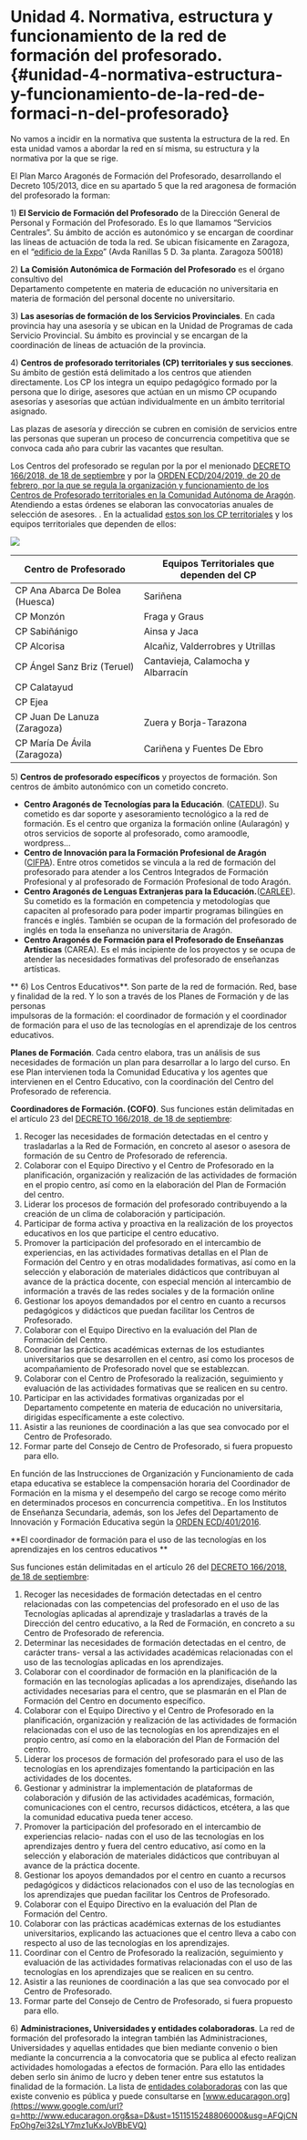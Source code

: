 # Unidad 4. Normativa, estructura y funcionamiento de la red de formación del profesorado. {#unidad-4-normativa-estructura-y-funcionamiento-de-la-red-de-formaci-n-del-profesorado}

No vamos a incidir en la normativa que sustenta la estructura de la red. En esta unidad vamos a abordar la red en sí misma, su estructura y la normativa por la que se rige.

El Plan Marco Aragonés de Formación del Profesorado, desarrollando el Decreto 105/2013, dice en su apartado 5 que la red aragonesa de formación del profesorado la forman:

1\) **El Servicio de Formación del Profesorado** de la Dirección General de Personal y Formación del Profesorado. Es lo que llamamos “Servicios Centrales”. Su ámbito de acción es autonómico y se encargan de coordinar las líneas de actuación de toda la red. Se ubican físicamente en Zaragoza, en el “[edificio de la Expo](https://www.google.com/url?q=https://www.google.es/maps/place/Departamento%2Bde%2BEducación,%2BCultura%2By%2BDeporte/@41.6865385,-0.9230589,14z/data%3D!4m8!1m2!2m1!1sdepartamento%2Beducacion%2Baragon!3m4!1s0x0:0xee0d97a9e6e535a1!8m2!3d41.6695339!4d-0.9048969&sa=D&ust=1511515248799000&usg=AFQjCNEtLgd_-uUVjeNzechtGfTG-bXA5Q)” \(Avda Ranillas 5 D. 3a planta. Zaragoza 50018\)

2\) **La Comisión Autonómica de Formación del Profesorado** es el órgano consultivo del  
Departamento competente en materia de educación no universitaria en materia de formación del personal docente no universitario.

3\) **Las asesorías de formación de los Servicios Provinciales**. En cada provincia hay una asesoría y se ubican en la Unidad de Programas de cada Servicio Provincial. Su ámbito es provincial y se encargan de la coordinación de líneas de actuación de la provincia.

4\) **Centros de profesorado territoriales \(CP\) territoriales y sus secciones**. Su ámbito de gestión está delimitado a los centros que atienden directamente. Los CP los integra un equipo pedagógico formado por la persona que lo dirige, asesores que actúan en un mismo CP ocupando asesorías y asesorías que actúan individualmente en un ámbito territorial asignado.

Las plazas de asesoría y dirección se cubren en comisión de servicios entre las personas que superan un proceso de concurrencia competitiva que se convoca cada año para cubrir las vacantes que resultan.

Los Centros del profesorado se regulan por la por el menionado [DECRETO 166/2018, de 18 de septiembre](https://bit.ly/2SgTskC) y por la [ORDEN ECD/204/2019, de 20 de febrero, por la que se regula la organización y funcionamiento de los Centros de Profesorado territoriales en la Comunidad Autónoma de Aragón](https://bit.ly/2TZii4q). Atendiendo a estas órdenes se elaboran las convocatorias anuales de selección de asesores. . En la actualidad [estos son los CP territoriales](https://bit.ly/2MXhon2) y los equipos territoriales que dependen de ellos:

![](/assets/Selección_506.png)  

| **Centro de Profesorado** | **Equipos Territoriales que dependen del CP** |
| --- | --- |
| CP Ana Abarca De Bolea (Huesca) | Sariñena |
| CP Monzón | Fraga y Graus |
| CP Sabiñánigo | Ainsa y Jaca |
| CP Alcorisa | Alcañiz, Valderrobres y Utrillas |
| CP Ángel Sanz Briz (Teruel) | Cantavieja, Calamocha y Albarracín |
| CP Calatayud |   |
| CP Ejea |   |
| CP Juan De Lanuza (Zaragoza) | Zuera y Borja-Tarazona |
| CP María De Ávila (Zaragoza) | Cariñena y Fuentes De Ebro|


5\) **Centros de profesorado específicos** y proyectos de formación. Son centros de ámbito autonómico  con un cometido concreto.

* **Centro Aragonés de Tecnologías para la Educación**. \([CATEDU](https://www.google.com/url?q=http://web.catedu.es/webcatedu/&sa=D&ust=1511515248802000&usg=AFQjCNEKLV_XHnJvSZYHkIfNmUqHmoduMQ)\). Su cometido es dar soporte y asesoramiento tecnológico a la red de formación. Es el centro que organiza la formación online \(Aularagón\)  y otros servicios de soporte al profesorado, como aramoodle, wordpress…
* **Centro de Innovación para la Formación Profesional de Aragón** \([CIFPA](https://www.google.com/url?q=http://cifpa.aragon.es/joomla1/&sa=D&ust=1511515248803000&usg=AFQjCNGcPa3otHZeCf8f-ozYaHzdDnouqQ)\). Entre otros cometidos se vincula a la red de formación del profesorado para atender a los Centros Integrados de Formación Profesional y al profesorado de Formación Profesional de todo Aragón.
* **Centro Aragonés de Lenguas Extranjeras para la Educación.**\([CARLEE](https://www.google.com/url?q=https://centrolenguasaragon.wordpress.com/&sa=D&ust=1511515248803000&usg=AFQjCNFBLfXFOkEvkywXSsuKE9HbtBHPPw)\). Su cometido es la formación en competencia y metodologías que capaciten al profesorado para poder impartir programas bilingües en francés e inglés. También se ocupan de la formación del profesorado de inglés en toda la enseñanza no universitaria de Aragón.
* **Centro Aragonés de Formación para el Profesorado de Enseñanzas Artísticas** \(CAREA\). Es el más incipiente de los proyectos y se ocupa de atender las necesidades formativas del profesorado de enseñanzas artísticas.

** 6\) Los Centros Educativos**. Son parte de la red de formación. Red, base y finalidad de la red.  Y lo son a través de los Planes de Formación y de las personas  
impulsoras de la formación: el coordinador de formación y el coordinador de formación para el uso de las tecnologías en el aprendizaje de los centros educativos.

**Planes de Formación**. Cada centro elabora, tras un análisis de sus necesidades de formación un plan para desarrollar a lo largo del curso. En ese Plan intervienen toda la Comunidad Educativa y los agentes que intervienen en el Centro Educativo, con la coordinación del Centro del Profesorado de referencia.

**Coordinadores de Formación. \(COFO\)**.  Sus funciones están delimitadas en el artículo 23 del [DECRETO 166/2018, de 18 de septiembre](https://bit.ly/2SgTskC):

1. Recoger las necesidades de formación detectadas en el centro y trasladarlas a la Red
   de Formación, en concreto al asesor o asesora de formación de su Centro de Profesorado de referencia.
2. Colaborar con el Equipo Directivo y el Centro de Profesorado en la planificación, organización y realización de las actividades de formación en el propio centro, así como en la elaboración del Plan de Formación del centro.
3. Liderar los procesos de formación del profesorado contribuyendo a la creación de un
   clima de colaboración y participación.
4. Participar de forma activa y proactiva en la realización de los proyectos educativos en los que participe el centro educativo.
5. Promover la participación del profesorado en el intercambio de experiencias, en las
   actividades formativas detallas en el Plan de Formación del Centro y en otras modalidades formativas, así como en la selección y elaboración de materiales didácticos que contribuyan al avance de la práctica docente, con especial mención al intercambio de información a través de las redes sociales y de la formación online
6. Gestionar los apoyos demandados por el centro en cuanto a recursos pedagógicos y
   didácticos que puedan facilitar los Centros de Profesorado.
7. Colaborar con el Equipo Directivo en la evaluación del Plan de Formación del Centro.
8. Coordinar las prácticas académicas externas de los estudiantes universitarios que se
   desarrollen en el centro, así como los procesos de acompañamiento de Profesorado novel
   que se establezcan.
9. Colaborar con el Centro de Profesorado la realización, seguimiento y evaluación de las actividades formativas que se realicen en su centro.
10. Participar en las actividades formativas organizadas por el Departamento competente
    en materia de educación no universitaria, dirigidas específicamente a este colectivo.
11. Asistir a las reuniones de coordinación a las que sea convocado por el Centro de Profesorado.
12. Formar parte del Consejo de Centro de Profesorado, si fuera propuesto para ello.

En función de las Instrucciones de Organización y Funcionamiento de cada etapa educativa se establece la compensación horaria del Coordinador de Formación en la misma y el desempeño del cargo se recoge como mérito en determinados procesos en concurrencia competitiva.. En los Institutos de Enseñanza Secundaria, además, son los Jefes del Departamento de Innovación y Formación Educativa según la [ORDEN ECD/401/2016](https://www.google.com/url?q=http://www.boa.aragon.es/cgi-bin/EBOA/BRSCGI?CMD%3DVEROBJ%26MLKOB%3D907182863636&sa=D&ust=1511515248805000&usg=AFQjCNHf7fsmVUV63z8wHKjTItlwy8DDng).

**El coordinador de formación para el uso de las tecnologías en los aprendizajes en los centros educativos **

Sus funciones están delimitadas en el artículo 26 del [DECRETO 166/2018, de 18 de septiembre](https://bit.ly/2SgTskC):

1. Recoger las necesidades de formación detectadas en el centro relacionadas con las
   competencias del profesorado en el uso de las Tecnologías aplicadas al aprendizaje y trasladarlas a través de la Dirección del centro educativo, a la Red de Formación, en concreto a su Centro de Profesorado de referencia.
2. Determinar las necesidades de formación detectadas en el centro, de carácter trans-
   versal a las actividades académicas relacionadas con el uso de las tecnologías aplicadas en los aprendizajes.
3. Colaborar con el coordinador de formación en la planificación de la formación en las
   tecnologías aplicadas a los aprendizajes, diseñando las actividades necesarias para el centro, que se plasmarán en el Plan de Formación del Centro en documento específico.
4. Colaborar con el Equipo Directivo y el Centro de Profesorado en la planificación, organización y realización de las actividades de formación relacionadas con el uso de las tecnologías en los aprendizajes en el propio centro, así como en la elaboración del Plan de Formación del centro.
5. Liderar los procesos de formación del profesorado para el uso de las tecnologías en los aprendizajes fomentando la participación en las actividades de los docentes.
6. Gestionar y administrar la implementación de plataformas de colaboración y difusión de las actividades académicas, formación, comunicaciones con el centro, recursos didácticos, etcétera, a las que la comunidad educativa pueda tener acceso.
7. Promover la participación del profesorado en el intercambio de experiencias relacio-
   nadas con el uso de las tecnologías en los aprendizajes dentro y fuera del centro educativo, así como en la selección y elaboración de materiales didácticos que contribuyan al avance de la práctica docente.
8. Gestionar los apoyos demandados por el centro en cuanto a recursos pedagógicos y
   didácticos relacionados con el uso de las tecnologías en los aprendizajes que puedan facilitar los Centros de Profesorado.
9. Colaborar con el Equipo Directivo en la evaluación del Plan de Formación del Centro.
10. Colaborar con las prácticas académicas externas de los estudiantes universitarios,
    explicando las actuaciones que el centro lleva a cabo con respecto al uso de las tecnologías en los aprendizajes.
11. Coordinar con el Centro de Profesorado la realización, seguimiento y evaluación de las actividades formativas relacionadas con el uso de las tecnologías en los aprendizajes que se realicen en su centro.
12. Asistir a las reuniones de coordinación a las que sea convocado por el Centro de Profesorado.
13. Formar parte del Consejo de Centro de Profesorado, si fuera propuesto para ello.

6\) **Administraciones, Universidades y entidades colaboradoras**. La red de formación del profesorado la integran también las Administraciones, Universidades y aquellas entidades que bien mediante convenio o bien mediante la concurrencia a la convocatoria que se publica al efecto realizan actividades homologadas a efectos de formación. Para ello las entidades deben serlo sin ánimo de lucro y deben tener entre sus estatutos la finalidad de la formación. La lista de [entidades colaboradoras](https://www.google.com/url?q=http://www.educaragon.org/arboles/arbol.asp?sepRuta%3D%26guiaeducativa%3D41%26strSeccion%3DA1A316%26titpadre%3DEntidades%2Bcolaboradoras%26arrpadres%3D%26arrides%3D%26arridesvin%3D%26lngArbol%3D2575%26lngArbolvinculado%3D&sa=D&ust=1511515248806000&usg=AFQjCNHI6BuUE-HhKen3mXLTLAiKQflSAw) con las que existe convenio es pública y puede consultarse en [www.educaragon.org](https://www.google.com/url?q=http://www.educaragon.org&sa=D&ust=1511515248806000&usg=AFQjCNFpOhg7ei32sLY7mz1uKxJoVBbEVQ)

